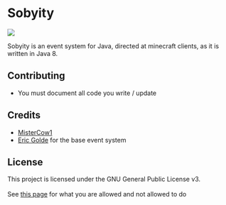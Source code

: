 # Sobyity

![](https://img.shields.io/jitpack/v/github/MisterCow1/sobyity?style=for-the-badge)

Sobyity is an event system for Java, directed at minecraft clients, as it is written in Java 8.

## Contributing 
* You must document all code you write / update

## Credits
* [MisterCow1](https://github.com/MisterCow1) 
* [Eric Golde](https://www.youtube.com/watch?v=vPHJ8ZcmhGU) for the base event system

## License
This project is licensed under the GNU General Public License v3.\
\
See [this page](https://choosealicense.com/licenses/gpl-3.0/) for what you are allowed and not allowed to do
